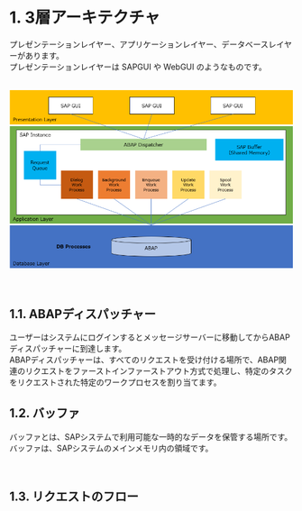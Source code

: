 # 1. 3層アーキテクチャ
プレゼンテーションレイヤー、アプリケーションレイヤー、データベースレイヤーがあります。<br>
プレゼンテーションレイヤーは SAPGUI や WebGUI のようなものです。<br>
<br>

![](https://github.com/koishi755/SAP/blob/main/AS_ABAP_Processes/ABAP_three_Tier_Acrchitecture.png)

<br>

## 1.1. ABAPディスパッチャー
ユーザーはシステムにログインするとメッセージサーバーに移動してからABAPディスパッチャーに到達します。<br>
ABAPディスパッチャーは、すべてのリクエストを受け付ける場所で、ABAP関連のリクエストをファーストインファーストアウト方式で処理し、特定のタスクをリクエストされた特定のワークプロセスを割り当てます。<br>

## 1.2. バッファ
バッファとは、SAPシステムで利用可能な一時的なデータを保管する場所です。
バッファは、SAPシステムのメインメモリ内の領域です。

<br>

## 1.3. リクエストのフロー
